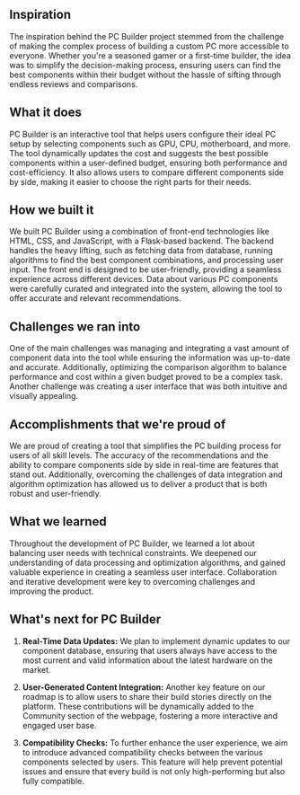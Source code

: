 ## Inspiration

The inspiration behind the PC Builder project stemmed from the challenge of making the complex process of building a custom PC more accessible to everyone. Whether you're a seasoned gamer or a first-time builder, the idea was to simplify the decision-making process, ensuring users can find the best components within their budget without the hassle of sifting through endless reviews and comparisons.

## What it does

PC Builder is an interactive tool that helps users configure their ideal PC setup by selecting components such as GPU, CPU, motherboard, and more. The tool dynamically updates the cost and suggests the best possible components within a user-defined budget, ensuring both performance and cost-efficiency. It also allows users to compare different components side by side, making it easier to choose the right parts for their needs.

## How we built it

We built PC Builder using a combination of front-end technologies like HTML, CSS, and JavaScript, with a Flask-based backend. The backend handles the heavy lifting, such as fetching data from database, running algorithms to find the best component combinations, and processing user input. The front end is designed to be user-friendly, providing a seamless experience across different devices. Data about various PC components were carefully curated and integrated into the system, allowing the tool to offer accurate and relevant recommendations.

## Challenges we ran into

One of the main challenges was managing and integrating a vast amount of component data into the tool while ensuring the information was up-to-date and accurate. Additionally, optimizing the comparison algorithm to balance performance and cost within a given budget proved to be a complex task. Another challenge was creating a user interface that was both intuitive and visually appealing.

## Accomplishments that we're proud of

We are proud of creating a tool that simplifies the PC building process for users of all skill levels. The accuracy of the recommendations and the ability to compare components side by side in real-time are features that stand out. Additionally, overcoming the challenges of data integration and algorithm optimization has allowed us to deliver a product that is both robust and user-friendly.

## What we learned

Throughout the development of PC Builder, we learned a lot about balancing user needs with technical constraints. We deepened our understanding of data processing and optimization algorithms, and gained valuable experience in creating a seamless user interface. Collaboration and iterative development were key to overcoming challenges and improving the product.

## What's next for PC Builder

1. **Real-Time Data Updates:** We plan to implement dynamic updates to our component database, ensuring that users always have access to the most current and valid information about the latest hardware on the market.

2. **User-Generated Content Integration:** Another key feature on our roadmap is to allow users to share their build stories directly on the platform. These contributions will be dynamically added to the Community section of the webpage, fostering a more interactive and engaged user base.

3. **Compatibility Checks:** To further enhance the user experience, we aim to introduce advanced compatibility checks between the various components selected by users. This feature will help prevent potential issues and ensure that every build is not only high-performing but also fully compatible.
